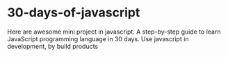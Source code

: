 # 30-days-of-javascript
Here are awesome mini project in javascript.
A step-by-step guide to learn JavaScript programming language in 30 days.
Use javascript in development, by build products
